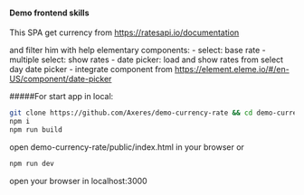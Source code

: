 #### Demo frontend skills
This SPA get currency from https://ratesapi.io/documentation

and filter him with help elementary components:
	-	select: base rate
	-	multiple select: show rates
	-	date picker: load and show rates from select day
date picker - integrate component from https://element.eleme.io/#/en-US/component/date-picker

#####For start app in local:
```bash
git clone https://github.com/Axeres/demo-currency-rate && cd demo-currency-rate
npm i
npm run build
```
open demo-currency-rate/public/index.html in your browser
or

```bash
npm run dev
```
open your browser in localhost:3000
